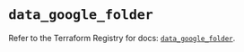 # `data_google_folder`

Refer to the Terraform Registry for docs: [`data_google_folder`](https://registry.terraform.io/providers/hashicorp/google-beta/6.31.0/docs/data-sources/google_folder).
